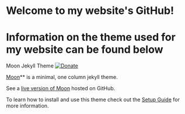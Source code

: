# Welcome to my website's GitHub!


# Information on the theme used for my website can be found below

Moon Jekyll Theme [![Donate](https://img.shields.io/badge/paypal-donate-blue.svg)](https://www.paypal.me/taylantatli/0usd) 

[Moon](https://taylantatli.github.io/Moon)** is a minimal, one column jekyll theme.

See a [live version of Moon](https://taylantatli.github.io/Moon) hosted on GitHub.

To learn how to install and use this theme check out the [Setup Guide](https://taylantatli.github.io/Moon/moon-theme/) for more information.
